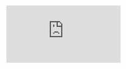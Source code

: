 <figure><embed src="https://wakatime.com/share/@545afab3-47eb-42ba-b29a-633995d02c16/757fafb8-9e0b-4f68-b67d-d2e7d28ea6e7.svg"></embed></figure>
